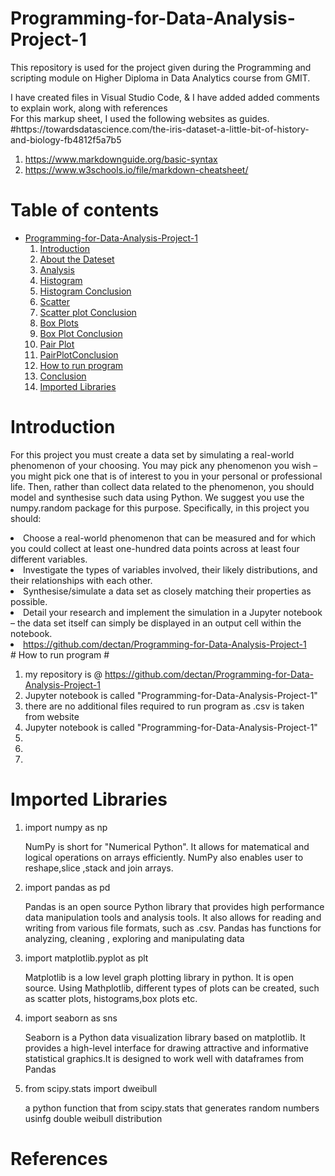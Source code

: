 # Programming-for-Data-Analysis-Project-1
<p>This repository is used for the project given during the Programming and scripting module on Higher Diploma in Data Analytics course from GMIT.</p>
<p>I have created files in Visual Studio Code, & I have added added comments to explain work, along with references<br>
For this markup sheet, I used the following websites as guides.<br>
#https://towardsdatascience.com/the-iris-dataset-a-little-bit-of-history-and-biology-fb4812f5a7b5
<ol>
<li><a href="#">https://www.markdownguide.org/basic-syntax</a></li>
<li><a href="#">https://www.w3schools.io/file/markdown-cheatsheet/</a></li></p>
</ol>

# **Table of contents**
* [Programming-for-Data-Analysis-Project-1](Programming-for-Data-Analysis-Project-1)
    1. [Introduction](#Introduction)
    2. [About the Dateset](#About-the-Dateset)
    3. [Analysis](#Analysis)
    4. [Histogram](#Histogram)
    5. [Histogram Conclusion](#Histogram-Conclusion)
    6. [Scatter](#Scatter) 
    7. [Scatter plot Conclusion](#Scatter-Plot-Conclusion)
    8. [Box Plots](#BoxPlots)
    9. [Box Plot Conclusion](#Box-Plot-Conclusion)
    10. [Pair Plot ](#PairPlot)
    11. [PairPlotConclusion](#Pair-Plot-Conclusion)
    12. [How to run program](#How-to-run-program)
    13. [Conclusion](#Conclusion)
    14. [Imported Libraries](#Imported-Libraries)

# Introduction #
<p>For this project you must create a data set by simulating a real-world phenomenon of your choosing. You may pick any phenomenon you wish – you might pick one that is
of interest to you in your personal or professional life. Then, rather than collect data related to the phenomenon, you should model and synthesise such data using Python.
We suggest you use the numpy.random package for this purpose.
Specifically, in this project you should:</p>
<p>
<li>Choose a real-world phenomenon that can be measured and for which you could collect at least one-hundred data points across at least four different variables.</li>
<li>Investigate the types of variables involved, their likely distributions, and their relationships with each other.</li>
<li>Synthesise/simulate a data set as closely matching their properties as possible.</li>
<li>Detail your research and implement the simulation in a Jupyter notebook – the data set itself can simply be displayed in an output cell within the notebook.</li>




<li><a href="#">https://github.com/dectan/Programming-for-Data-Analysis-Project-1</a></li>
# How to run program #
<ol>
<li>my repository is @ <a href="#">https://github.com/dectan/Programming-for-Data-Analysis-Project-1</a></li>
<li>Jupyter notebook is called "Programming-for-Data-Analysis-Project-1"</li> 
<li>there are no additional files required to run program as .csv is taken from website</li>
<li>Jupyter notebook is called "Programming-for-Data-Analysis-Project-1"</li> 
<li></li> 
<li></li> 
<li></li> 

</ol>


# Imported Libraries #

<ol>
<li>import numpy as np</li>
<p> NumPy is short for "Numerical Python". It allows for matematical and logical operations on arrays efficiently. NumPy also enables user to reshape,slice ,stack and join arrays.</p>
<li>import pandas as pd</li>
<p>Pandas is an open source Python library that provides high performance data manipulation tools and analysis tools. It also allows for reading and writing from various file formats, such as .csv. Pandas has functions for analyzing, cleaning , exploring and manipulating data</p>
<li>import matplotlib.pyplot as plt</li>
<p>Matplotlib is a low level graph plotting library in python. It is open source. Using Mathplotlib, different types of plots can be created, such as scatter plots, histograms,box plots etc.</p>
<li>import seaborn as sns</li>
<p>Seaborn is a Python data visualization library based on matplotlib. It provides a high-level interface for drawing attractive and informative statistical graphics.It is designed to work well with dataframes from Pandas
<li>from scipy.stats import dweibull</li>
<p> a python function that from scipy.stats that generates random numbers usinfg double weibull distribution</p>
</ol>

# References # 
<ol>


</ol>
